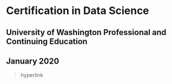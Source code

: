 # Certification in Data Science 
## University of Washington Professional and Continuing Education  
## January 2020

> hyperlink
